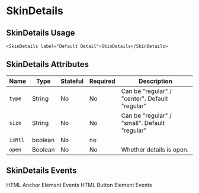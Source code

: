 # SkinDetails

## SkinDetails Usage

```react
<SkinDetails label="Default Detail">SkinDetails</SkinDetails>
```

## SkinDetails Attributes

Name | Type | Stateful | Required | Description
--- | --- | --- | --- | ---
`type` | String | No | No | Can be "regular" / "center". Default "regular"
`size` | String | No | No | Can be "regular" / "small". Default "regular"
`isRtl` | boolean | No | no | 
`open` | Boolean | No | No | Whether details is open.

## SkinDetails Events
HTML Anchor Element Events
HTML Button Element Events

